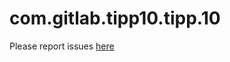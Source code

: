 # com.gitlab.tipp10.tipp.10

Please report issues [here](https://gitlab.com/tipp10/tipp10/-/issues)

